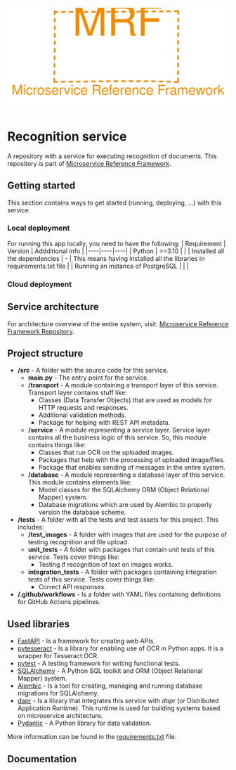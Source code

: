 <p align="center">
    <img src="./repository_assets/mrf_logo.svg" alt="Microservice Reference Framework logo" />
</p>

# Recognition service
A repository with a service for executing recognition of documents. This repository is part of [Microservice Reference Framework](https://github.com/MichalMoudry/microservice-reference-framework "Link to Microservice Reference Framework repository").

## Getting started
This section contains ways to get started (running, deploying, ...) with this service.
### Local deployment
For running this app locally, you need to have the following:
| Requirement | Version | Addditional info |
|----|----|----|
| Python | >=3.10 | |
| Installed all the dependencies | - | This means having installed all the libraries in requirements.txt file |
| Running an instance of PostgreSQL | | |

### Cloud deployment

## Service architecture

For architecture overview of the entire system, visit: [Microservice Reference Framework Repository](https://github.com/MichalMoudry/microservice-reference-framework "Link to Microservice Reference Framework repository").

## Project structure
- **/src** - A folder with the source code for this service.
    - **main.py** - The entry point for the service.
    - **/transport** - A module containing a transport layer of this service. Transport layer contains stuff like:
        - Classes (Data Transfer Objects) that are used as models for HTTP requests and responses.
        - Additional validation methods.
        - Package for helping with REST API metadata.
    - **/service** - A module representing a service layer. Service layer contains all the business logic of this service. So, this module contains things like:
        - Classes that run OCR on the uploaded images.
        - Packages that help with the processing of uploaded image/files.
        - Package that enables sending of messages in the entire system.
    - **/database** - A module representing a database layer of this service. This module contains elements like:
        - Model classes for the SQLAlchemy ORM (Object Relational Mapper) system.
        - Database migrations which are used by Alembic to properly version the database scheme.
- **/tests** - A folder with all the tests and test assets for this project. This includes:
    - **/test_images** - A folder with images that are used for the purpose of testing recognition and file upload.
    - **unit_tests** - A folder with packages that contain unit tests of this service. Tests cover things like:
        - Testing if recognition of text on images works.
    - **integration_tests** - A folder with packages containing integration tests of this service. Tests cover things like:
        - Correct API responses.
- **/.github/workflows** - Is a folder with YAML files containing definitions for GitHub Actions pipelines.

## Used libraries
- [FastAPI](https://github.com/tiangolo/fastapi "Link to the FastAPI GitHub repository") - Is a framework for creating web APIs.
- [pytesseract](https://github.com/madmaze/pytesseract "Link to the pytesseract GitHub repository") - Is a library for enabling use of OCR in Python apps. It is a wrapper for Tesseract OCR.
- [pytest](https://github.com/pytest-dev/pytest/ "Link to the pytest GitHub repository") - A testing framework for writing functional tests.
- [SQLAlchemy](https://github.com/sqlalchemy/sqlalchemy "Link to the SQLAlchemy GitHub repository") - A Python SQL toolkit and ORM (Object Relational Mapper) system.
- [Alembic](https://github.com/sqlalchemy/alembic "Link to the Alembic GitHub repository") - Is a tool for creating, managing and running database migrations for SQLAlchemy.
- [dapr](https://github.com/dapr/dapr "Link to the dapr GitHub repository") - Is a library that integrates this service with _dapr_ (or Distributed Application Runtime). This runtime is used for building systems based on microservice architecture.
- [Pydantic](https://github.com/pydantic/pydantic "A link to Pydantic GitHub repository") - A Python library for data validation.

More information can be found in the [requirements.txt](./requirements.txt "Link to requirements.txt file") file.

## Documentation
